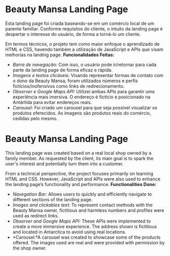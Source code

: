 # Beauty Mansa Landing Page
Esta landing page foi criada baseando-se em um comércio local de um parente familiar. Conforme requisitos do cliente, o intuito da landing page é despertar o interesse do usuário, de forma a torná-lo um cliente.

Em termos técnicos, o projeto tem como maior enfoque o aprendizado de HTML e CSS, havendo também a utilização de JavaScript e APIs que visam melhorias na landing page.
**Funcionalidades Feitas:**
- *Barra de navegação:* Com isso, o usuário pode ir/retornar para cada parte da landing page de forma eficaz e rápida.
- *Imagens e textos clicáveis:* Visando representar formas de contato com o dono da Beauty Mansa, foram utilizados números e perfis fictícios/inofensivos como links de redirecionamento.
- *Observer e Google Maps API:* Utilizei ambas APIs para garantir uma experiência mais imersiva. O endereço é fictício e posicionado na Antártida para evitar endereços reais.
- *Carousel:* Foi criado um carousel para que seja possível visualizar os produtos oferecidos. As imagens são produtos reais do comércio, cedidas pelo mesmo.

# Beauty Mansa Landing Page
This landing page was created based on a real local shop owned by a family member. As requested by the client, its main goal is to spark the user's interest and potentially turn them into a customer.

From a technical perspective, the project focuses primarily on learning HTML and CSS. However, JavaScript and APIs were also used to enhance the landing page’s functionality and performance.
**Functionalities Done:**
- *Navegation Bar:* Allows users to quickly and efficiently navigate to different sections of the landing page.
- *Images and clickables text:* To represent contact methods with the Beauty Mansa owner, fictitious and harmless numbers and profiles were used as redirect links.
- *Observer and Google Maps API:* These APIs were implemented to create a more immersive experience. The address shown is fictitious and located in Antarctica to avoid using real locations.
- *Carousel:*A carousel was created to showcase some of the products offered. The images used are real and were provided with permission by the shop owner.
